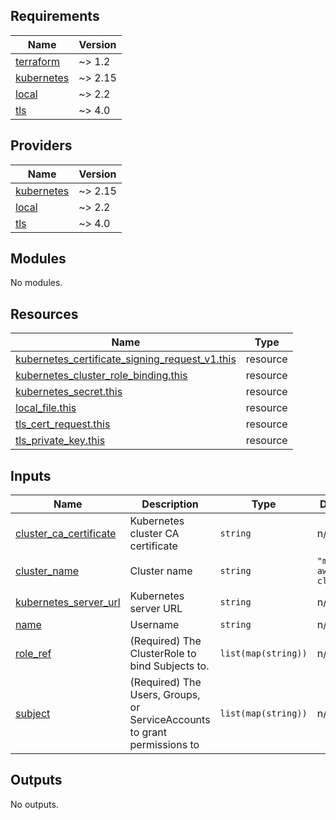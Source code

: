 ## Requirements

| Name | Version |
|------|---------|
| <a name="requirement_terraform"></a> [terraform](#requirement\_terraform) | ~> 1.2 |
| <a name="requirement_kubernetes"></a> [kubernetes](#requirement\_kubernetes) | ~> 2.15 |
| <a name="requirement_local"></a> [local](#requirement\_local) | ~> 2.2 |
| <a name="requirement_tls"></a> [tls](#requirement\_tls) | ~> 4.0 |

## Providers

| Name | Version |
|------|---------|
| <a name="provider_kubernetes"></a> [kubernetes](#provider\_kubernetes) | ~> 2.15 |
| <a name="provider_local"></a> [local](#provider\_local) | ~> 2.2 |
| <a name="provider_tls"></a> [tls](#provider\_tls) | ~> 4.0 |

## Modules

No modules.

## Resources

| Name | Type |
|------|------|
| [kubernetes_certificate_signing_request_v1.this](https://registry.terraform.io/providers/hashicorp/kubernetes/latest/docs/resources/certificate_signing_request_v1) | resource |
| [kubernetes_cluster_role_binding.this](https://registry.terraform.io/providers/hashicorp/kubernetes/latest/docs/resources/cluster_role_binding) | resource |
| [kubernetes_secret.this](https://registry.terraform.io/providers/hashicorp/kubernetes/latest/docs/resources/secret) | resource |
| [local_file.this](https://registry.terraform.io/providers/hashicorp/local/latest/docs/resources/file) | resource |
| [tls_cert_request.this](https://registry.terraform.io/providers/hashicorp/tls/latest/docs/resources/cert_request) | resource |
| [tls_private_key.this](https://registry.terraform.io/providers/hashicorp/tls/latest/docs/resources/private_key) | resource |

## Inputs

| Name | Description | Type | Default | Required |
|------|-------------|------|---------|:--------:|
| <a name="input_cluster_ca_certificate"></a> [cluster\_ca\_certificate](#input\_cluster\_ca\_certificate) | Kubernetes cluster CA certificate | `string` | n/a | yes |
| <a name="input_cluster_name"></a> [cluster\_name](#input\_cluster\_name) | Cluster name | `string` | `"my-awesome-cluster"` | no |
| <a name="input_kubernetes_server_url"></a> [kubernetes\_server\_url](#input\_kubernetes\_server\_url) | Kubernetes server URL | `string` | n/a | yes |
| <a name="input_name"></a> [name](#input\_name) | Username | `string` | n/a | yes |
| <a name="input_role_ref"></a> [role\_ref](#input\_role\_ref) | (Required) The ClusterRole to bind Subjects to. | `list(map(string))` | n/a | yes |
| <a name="input_subject"></a> [subject](#input\_subject) | (Required) The Users, Groups, or ServiceAccounts to grant permissions to | `list(map(string))` | n/a | yes |

## Outputs

No outputs.
